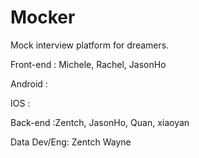 # Mocker

Mock interview platform for dreamers.

Front-end : Michele, Rachel, JasonHo

Android : 

IOS : 

Back-end :Zentch, JasonHo, Quan, xiaoyan

Data Dev/Eng: Zentch  Wayne
